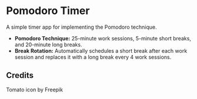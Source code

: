 # Pomodoro Timer
A simple timer app for implementing the Pomodoro technique.
* **Pomodoro Technique:** 25-minute work sessions, 5-minute short breaks, and 20-minute long breaks.
* **Break Rotation:** Automatically schedules a short break after each work session and replaces it with a long break every 4 work sessions.

## Credits
Tomato icon by Freepik
